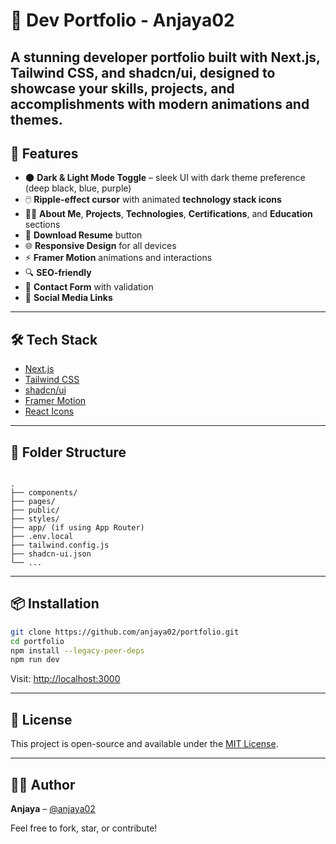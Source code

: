 # 💼 Dev Portfolio - Anjaya02

A stunning developer portfolio built with **Next.js**, **Tailwind CSS**, and **shadcn/ui**, designed to showcase your skills, projects, and accomplishments with modern animations and themes.
---

## 🚀 Features

- 🌑 **Dark & Light Mode Toggle** – sleek UI with dark theme preference (deep black, blue, purple)
- 🖱️ **Ripple-effect cursor** with animated **technology stack icons**
- 👨‍💻 **About Me**, **Projects**, **Technologies**, **Certifications**, and **Education** sections
- 📄 **Download Resume** button
- 🌐 **Responsive Design** for all devices
- ⚡ **Framer Motion** animations and interactions
- 🔍 **SEO-friendly**
- 💬 **Contact Form** with validation
- 🔗 **Social Media Links**

---

## 🛠️ Tech Stack

- [Next.js](https://nextjs.org/)
- [Tailwind CSS](https://tailwindcss.com/)
- [shadcn/ui](https://ui.shadcn.com/)
- [Framer Motion](https://www.framer.com/motion/)
- [React Icons](https://react-icons.github.io/react-icons/)

---

## 📁 Folder Structure

```

.
├── components/
├── pages/
├── public/
├── styles/
├── app/ (if using App Router)
├── .env.local
├── tailwind.config.js
├── shadcn-ui.json
└── ...

````

---

## 📦 Installation

```bash
git clone https://github.com/anjaya02/portfolio.git
cd portfolio
npm install --legacy-peer-deps
npm run dev
````

Visit: [http://localhost:3000](http://localhost:3000)

---

## 📄 License

This project is open-source and available under the [MIT License](LICENSE).

---

## 🙋‍♂️ Author

**Anjaya** – [@anjaya02](https://github.com/anjaya02)

Feel free to fork, star, or contribute!

```
